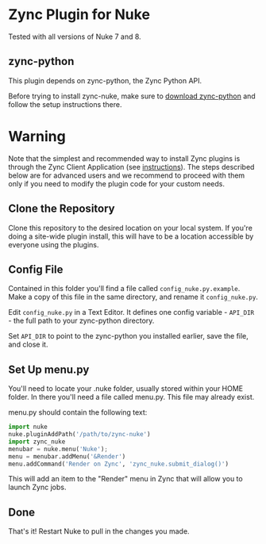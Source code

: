 # Zync Plugin for Nuke

Tested with all versions of Nuke 7 and 8.

## zync-python

This plugin depends on zync-python, the Zync Python API.

Before trying to install zync-nuke, make sure to [download zync-python](https://github.com/zync/zync-python) and follow the setup instructions there.

# Warning

Note that the simplest and recommended way to install Zync plugins is through the  Zync Client Application  (see [instructions](https://sites.google.com/site/zyncpublic/doc/install#plugins)). The steps described below are for advanced users and we recommend to proceed with them only if you need to modify the plugin code for your custom needs.

## Clone the Repository

Clone this repository to the desired location on your local system. If you're doing a site-wide plugin install, this will have to be a location accessible by everyone using the plugins.

## Config File

Contained in this folder you'll find a file called ```config_nuke.py.example```. Make a copy of this file in the same directory, and rename it ```config_nuke.py```.

Edit ```config_nuke.py``` in a Text Editor. It defines one config variable - `API_DIR` - the full path to your zync-python directory.

Set `API_DIR` to point to the zync-python you installed earlier, save the file, and close it.

## Set Up menu.py

You'll need to locate your .nuke folder, usually stored within your HOME folder. In there you'll need a file called menu.py. This file may already exist.

menu.py should contain the following text:

```python
import nuke
nuke.pluginAddPath('/path/to/zync-nuke')
import zync_nuke
menubar = nuke.menu('Nuke');
menu = menubar.addMenu('&Render')
menu.addCommand('Render on Zync', 'zync_nuke.submit_dialog()')
```

This will add an item to the "Render" menu in Zync that will allow you to launch Zync jobs.

## Done

That's it! Restart Nuke to pull in the changes you made.
